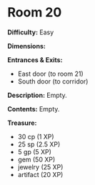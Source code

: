 # Room 20

**Difficulty:** Easy

**Dimensions:** 

**Entrances & Exits:**
- East door (to room 21)
- South door (to corridor)

**Description:**
Empty.

**Contents:**
Empty.

**Treasure:**
- 30 cp (1 XP)
- 25 sp (2.5 XP)
- 5 gp (5 XP)
- gem (50 XP)
- jewelry (25 XP)
- artifact (20 XP)